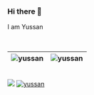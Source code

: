 ### Hi there 👋

<p align="left">
  I am Yussan
</p>
</br>

| <img align="center" src="https://github-readme-stats.vercel.app/api?username=yussan&show_icons=true&theme=default&include_all_commits=true&count_private=true" alt="yussan"  />  | <img align="center" src="https://github-readme-stats.vercel.app/api/top-langs/?username=yussan&layout=compact&theme=default&langs_count=10&hide=tsql,css" alt="yussan"  />  |
| ------------- | ------------- |

<br/>

<div align="left">
<a href="https://github.com/yussan?tab=followers"><img src="https://img.shields.io/github/followers/yussan.svg?style=social&label=Follow&maxAge=z"></a>
<a href="https://github.com/yussan"><img src="https://komarev.com/ghpvc/?username=yussan" alt="yussan"/></a>
</div>


<!-- is a ✨ _special_ ✨ repository because its `README.md` (this file) appears on your GitHub profile.

Here are some ideas to get you started:

- 🔭 I’m currently working on ...
- 🌱 I’m currently learning ...
- 👯 I’m looking to collaborate on ...
- 🤔 I’m looking for help with ...
- 💬 Ask me about ...
- 📫 How to reach me: ...
- 😄 Pronouns: ...
- ⚡ Fun fact: ...
-->

